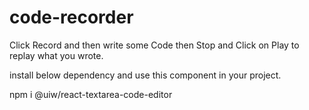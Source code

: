 # code-recorder
Click Record and then write some Code then Stop and Click on Play to replay what you wrote.

install below dependency and use this component in your project.

npm i @uiw/react-textarea-code-editor
